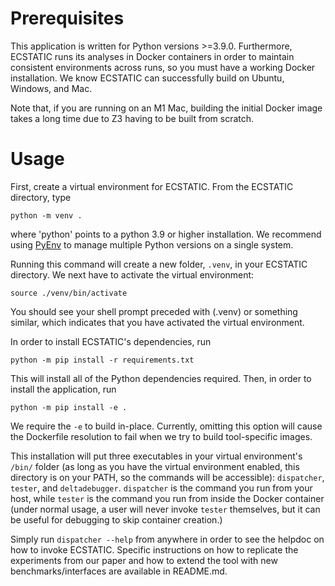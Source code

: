 # Prerequisites
This application is written for Python versions >=3.9.0. Furthermore, 
ECSTATIC runs its analyses in Docker containers in order to maintain consistent
environments across runs, so you must have a working Docker installation.
We know ECSTATIC can successfully build on Ubuntu, Windows, and Mac.

Note that, if you are running on an M1 Mac, building the initial Docker image takes a long time due to Z3 having to be built from scratch.

# Usage

First, create a virtual environment for ECSTATIC. From the ECSTATIC directory, type

`python -m venv .`

where 'python' points to a python 3.9 or higher installation.
We recommend using  [PyEnv](https://github.com/pyenv/pyenv) to manage
multiple Python versions on a single system.

Running this command will create a new folder, `.venv`, in your ECSTATIC directory. We next have to activate the virtual environment:

`source ./venv/bin/activate`

You should see your shell prompt preceded with (.venv) or something similar, which indicates that you have activated the virtual environment.

In order to install ECSTATIC's dependencies, run

`python -m pip install -r requirements.txt`

This will install all of the Python dependencies required. Then, in order to install
the application, run

`python -m pip install -e .`

We require the `-e` to build in-place. Currently, omitting this option will cause the Dockerfile resolution to fail when we try to build tool-specific images.

This installation will put three executables in your virtual environment's `/bin/` folder (as long as you have the virtual environment enabled, this directory is on your PATH, so the commands will be accessible): `dispatcher`, `tester`, and `deltadebugger`.
`dispatcher` is the command you run from your host, while `tester` is the command you run from inside the Docker container (under normal usage, a user
will never invoke `tester` themselves, but it can be useful for debugging to skip
container creation.)

Simply run `dispatcher --help` from anywhere in order to see the helpdoc on how to
invoke ECSTATIC. Specific instructions on how to replicate the experiments from our paper and how to extend the tool with new benchmarks/interfaces are available in README.md.